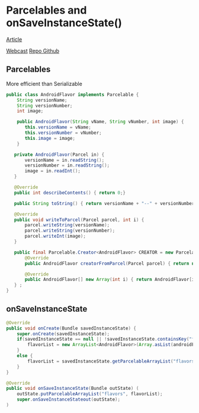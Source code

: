 # Parcelables and onSaveInstanceState()

[Article](http://www.developerphil.com/parcelable-vs-serializable/)

[Webcast](https://plus.google.com/u/0/events/cfftk1qo4tjn7enecof6f9oes0o?authkey=CNu5uui-k5qAtQE)
[Repo Github](https://github.com/udacity/android-custom-arrayadapter/tree/parcelable)

## Parcelables 
More efficient than Serializable

```java
public class AndroidFlavor implements Parcelable {
    String versionName;
    String versionNumber;
    int image;

    public AndroidFlavor(String vName, String vNumber, int image) {
       this.versionName = vName;
       this.versionNumber = vNumber;
       this.image = image;
    }

   private AndroidFlavor(Parcel in) {
       versionName = in.readString();
       versionNumber = in.readString();
       image = in.readInt();
   }

   @Override
   public int describeContents() { return 0;}

   public String toString() { return versionName + "--" + versionNumber + "--" + image;}

   @Override
   public void writeToParcel(Parcel parcel, int i) {
       parcel.writeString(versionName);
       parcel.writeString(versionNumber);
       parcel.writeInt(image);
   }

   public final Parcelable.Creator<AndroidFlavor> CREATOR = new Parcelable.Creator<AndroidFlavor>() {
       @Override
       public AndroidFlavor creatorFromParcel(Parcel parcel) { return new AndroidFlavor(parcel); }

       @Override
       public AndroidFlavor[] new Array(int i) { return AndroidFlavor[i]; }
   } ;
}
```

## onSaveInstanceState

```java
@Override
public void onCreate(Bundle savedInstanceState) {
    super.onCreate(savedInstanceState);
    if(savedInstanceState == null || !savedInstanceState.containsKey("flavors")) {
        flavorList = new ArrayList<AndroidFlavor>(Array.asList(androidFlavors));
    }
    else {
        flavorList = savedInstanceState.getParcelableArrayList("flavors");
    }
}

@Override
public void onSaveInstanceState(Bundle outState) (
    outState.putParcelableArrayList("flavors", flavorList);
    super.onSaveInstanceStateout(outState);
)
```